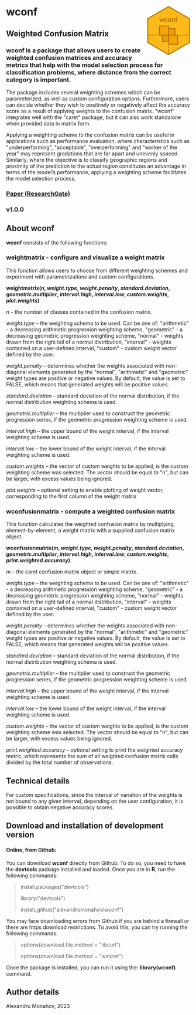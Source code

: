 # wconf <img src="man/figures/logo.png" align="right" height="136" />

## Weighted Confusion Matrix

### **wconf** is a package that allows users to create weighted confusion matrices and accuracy metrics that help with the model selection process for classification problems, where distance from the correct category is important.

The package includes several weighting schemes which can be parameterized, as well as custom configuration options. Furthermore, users can decide whether they wish to positively or negatively affect the accuracy score as a result of applying weights to the confusion matrix. "wconf" integrates well with the "caret" package, but it can also work standalone when provided data in matrix form.

Applying a weighting scheme to the confusion matrix can be useful in applications such as performance evaluation, where characteristics such as "underperforming", "acceptable", "overperforming" and "worker of the year" may represent gradations that are far apart and unevenly spaced. Similarly, where the objective is to classify geographic regions and proximity of the prediction to the actual region constitutes an advantage in terms of the model’s performance, applying a weighting scheme facilitates the model selection process.

### [Paper (ResearchGate)](http://dx.doi.org/10.13140/RG.2.2.15992.83207)

### v1.0.0

## About wconf

**wconf** consists of the following functions:

### weightmatrix - configure and visualize a weight matrix
This function allows users to choose from different weighting schemes and experiment with parametrizations and custom configurations.

**weightmatrix(_n_, _weight.type_, _weight.penalty_, _standard.deviation_, _geometric.multiplier_, _interval.high_, _interval.low_, _custom.weights_, _plot.weights_)**

_n_	–	the number of classes contained in the confusion matrix.

_weight.type_	–	the weighting schema to be used. Can be one of:
"arithmetic" - a decreasing arithmetic progression weighting scheme,
"geometric" - a decreasing geometric progression weighting scheme,
"normal" - weights drawn from the right tail of a normal distribution,
"interval" - weights contained on a user-defined interval,
"custom" - custom weight vector defined by the user.

_weight.penalty_	–	determines whether the weights associated with non-diagonal elements generated by the "normal", "arithmetic" and "geometric" weight types are positive or negative values. By default, the value is set to FALSE, which means that generated weights will be positive values.

_standard.deviation_	–	standard deviation of the normal distribution, if the normal distribution weighting schema is used.

_geometric.multiplier_	–	the multiplier used to construct the geometric progression series, if the geometric progression weighting scheme is used.

_interval.high_	–	the upper bound of the weight interval, if the interval weighting scheme is used.

_interval.low_	–	the lower bound of the weight interval, if the interval weighting scheme is used.

_custom.weights_ – the vector of custom weights to be applied, is the custom weighting scheme was selected. The vector should be equal to "n", but can be larger, with excess values being ignored.

_plot.weights_ – optional setting to enable plotting of weight vector, corresponding to the first column of the weight matrix

### wconfusionmatrix - compute a weighted confusion matrix
This function calculates the weighted confusion matrix by multiplying, element-by-element, a weight matrix with a supplied confusion matrix object.

**wconfusionmatrix(_m_, _weight.type_, _weight.penalty_, _standard.deviation_, _geometric.multiplier_, _interval.high_, _interval.low_, _custom.weights_, _print.weighted.accuracy_)**

_m_	–	the caret confusion matrix object or simple matrix.

_weight.type_	–	the weighting schema to be used. Can be one of:
"arithmetic" - a decreasing arithmetic progression weighting scheme,
"geometric" - a decreasing geometric progression weighting scheme,
"normal" - weights drawn from the right tail of a normal distribution,
"interval" - weights contained on a user-defined interval,
"custom" - custom weight vector defined by the user.

_weight.penalty_	–	determines whether the weights associated with non-diagonal elements generated by the "normal", "arithmetic" and "geometric" weight types are positive or negative values. By default, the value is set to FALSE, which means that generated weights will be positive values.

_standard.deviation_	–	standard deviation of the normal distribution, if the normal distribution weighting schema is used.

_geometric.multiplier_	–	the multiplier used to construct the geometric progression series, if the geometric progression weighting scheme is used.

_interval.high_	–	the upper bound of the weight interval, if the interval weighting scheme is used.

_interval.low_	–	the lower bound of the weight interval, if the interval weighting scheme is used.

_custom.weights_ – the vector of custom weights to be applied, is the custom weighting scheme was selected. The vector should be equal to "n", but can be larger, with excess values being ignored.

_print.weighted.accuracy_ – optional setting to print the weighted accuracy metric, which represents the sum of all weighted confusion matrix cells divided by the total number of observations.

## Technical details

For custom specifications, since the interval of variation of the weights is not bound to any given interval, depending on the user configuration, it is possible to obtain negative accuracy scores.

## Download and installation of development version

#### Online, from Github:

You can download **wconf** directly from Github. To do so, you need to have the **devtools** package installed and loaded. Once you are in **R**, run the following commands:

> install.packages("devtools")
>
> library("devtools")
>
> install_github("alexandrumonahov/wconf")

You may face downloading errors from Github if you are behind a firewall or there are https download restrictions. To avoid this, you can try running the following commands:

> options(download.file.method = "libcurl")
>
> options(download.file.method = "wininet")

Once the package is installed, you can run it using the: **library(wconf)** command.

## Author details

Alexandru Monahov, 2023

